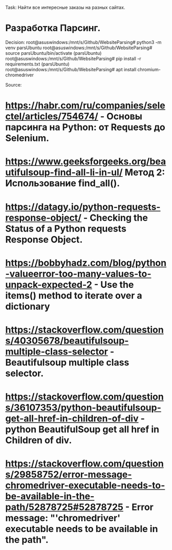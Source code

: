 Task:
Найти все интересные заказы на разных сайтах.
# Разработка Парсинг.
Decision:
root@asuswindows:/mnt/s/Github/WebsiteParsing# python3 -m venv parsUbuntu
root@asuswindows:/mnt/s/Github/WebsiteParsing# source parsUbuntu/bin/activate
(parsUbuntu) root@asuswindows:/mnt/s/Github/WebsiteParsing# pip install -r requirements.txt
(parsUbuntu) root@asuswindows:/mnt/s/Github/WebsiteParsing# apt install chromium-chromedriver

Source:
# https://habr.com/ru/companies/selectel/articles/754674/ - Основы парсинга на Python: от Requests до Selenium.
# https://www.geeksforgeeks.org/beautifulsoup-find-all-li-in-ul/ Метод 2: Использование find_all().
# https://datagy.io/python-requests-response-object/ - Checking the Status of a Python requests Response Object.
# https://bobbyhadz.com/blog/python-valueerror-too-many-values-to-unpack-expected-2 - Use the items() method to iterate over a dictionary
# https://stackoverflow.com/questions/40305678/beautifulsoup-multiple-class-selector - Beautifulsoup multiple class selector.
# https://stackoverflow.com/questions/36107353/python-beautifulsoup-get-all-href-in-children-of-div - python BeautifulSoup get all href in Children of div.
# https://stackoverflow.com/questions/29858752/error-message-chromedriver-executable-needs-to-be-available-in-the-path/52878725#52878725 - Error message: "'chromedriver' executable needs to be available in the path".
